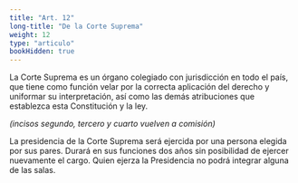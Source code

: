 ```yaml
---
title: "Art. 12"
long-title: "De la Corte Suprema"
weight: 12
type: "articulo"
bookHidden: true
---
```

La Corte Suprema es un órgano colegiado con jurisdicción en todo el país, que tiene como función velar por la correcta aplicación del derecho y uniformar su interpretación, así como las demás atribuciones que establezca esta Constitución y la ley.
 
*(incisos segundo, tercero y cuarto vuelven a comisión)*
 
La presidencia de la Corte Suprema será ejercida por una persona elegida por sus pares. Durará en sus funciones dos años sin posibilidad de ejercer nuevamente el cargo. Quien ejerza la Presidencia no podrá integrar alguna de las salas.
